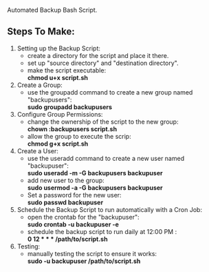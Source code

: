Automated Backup Bash Script. 

## Steps To Make: </br>
1. Setting up the Backup Script:
   - create a directory for the script and place it there.
   - set up "source directory" and "destination directory".
   - make the script executable:</br>
     **chmod u+x script.sh**
2. Create a Group:
   - use the groupadd command to create a new group named "backupusers":</br>
   **sudo groupadd backupusers** </br>
3. Configure Group Permissions:
   - change the ownership of the script to the new group:</br>
   **chown :backupusers script.sh** </br>
   - allow the group to execute the scrip:</br>
   **chmod g+x script.sh** </br>
4. Create a User:
   - use the useradd command to create a new user named "backupuser":</br>
   **sudo useradd -m -G backupusers backupuser**
   - add new user to the group:</br>
   **sudo usermod -a -G backupusers backupuser**
   - Set a password for the new user:</br>
   **sudo passwd backupuser**
5. Schedule the Backup Script to run automatically with a Cron Job:
   - open the crontab for the "backupuser":</br>
   **sudo crontab -u backupuser -e**
   - schedule the backup script to run daily at 12:00 PM :</br>
   **0 12 * * * /path/to/script.sh**
6. Testing:
   - manually testing the script to ensure it works:</br>
   **sudo -u backupuser /path/to/script.sh**
